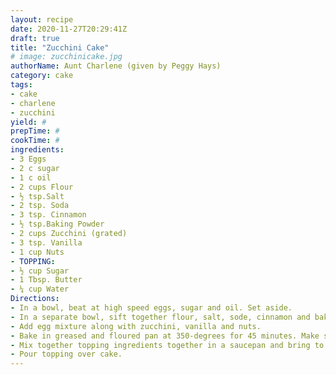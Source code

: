 ```yaml
--- 
layout: recipe 
date: 2020-11-27T20:29:41Z 
draft: true 
title: "Zucchini Cake" 
# image: zucchinicake.jpg 
authorName: Aunt Charlene (given by Peggy Hays) 
category: cake 
tags: 
- cake 
- charlene 
- zucchini 
yield: # 
prepTime: # 
cookTime: # 
ingredients: 
- 3 Eggs 
- 2 c sugar 
- 1 c oil 
- 2 cups Flour 
- ½ tsp.Salt 
- 2 tsp. Soda 
- 3 tsp. Cinnamon 
- ½ tsp.Baking Powder 
- 2 cups Zucchini (grated) 
- 3 tsp. Vanilla 
- 1 cup Nuts 
- TOPPING: 
- ½ cup Sugar 
- 1 Tbsp. Butter 
- ¼ cup Water 
Directions: 
- In a bowl, beat at high speed eggs, sugar and oil. Set aside. 
- In a separate bowl, sift together flour, salt, sode, cinnamon and baking powder. 
- Add egg mixture along with zucchini, vanilla and nuts. 
- Bake in greased and floured pan at 350-degrees for 45 minutes. Make slits in cake. 
- Mix together topping ingredients together in a saucepan and bring to a boil. 
- Pour topping over cake. 
---
```

